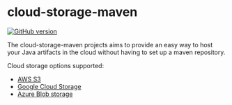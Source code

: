 # cloud-storage-maven
[![GitHub version](https://d25lcipzij17d.cloudfront.net/badge.svg?id=gh&type=6&v=2.4.0&x2=0)](http://badge.fury.io/gh/boennemann%2Fbadges)


The cloud-storage-maven projects aims to provide an easy way to host your Java artifacts in the cloud without having to
set up a maven repository.

Cloud storage options supported:

* [AWS S3](s3-storage-wagon)
* [Google Cloud Storage](google-storage-wagon)
* [Azure Blob storage](azure-storage-wagon)
